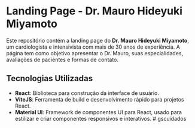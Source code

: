 # Landing Page - Dr. Mauro Hideyuki Miyamoto

Este repositório contém a landing page do **Dr. Mauro Hideyuki Miyamoto**, um cardiologista e intensivista com mais de 30 anos de experiência. A página tem como objetivo apresentar o Dr. Mauro, suas especialidades, avaliações de pacientes e formas de contato.

## Tecnologias Utilizadas

- **React**: Biblioteca para construção da interface de usuário.
- **ViteJS**: Ferramenta de build e desenvolvimento rápido para projetos React.
- **Material UI**: Framework de componentes UI para React, usado para estilizar e criar componentes responsivos e interativos.
#   g s c u i d a d o s  
 